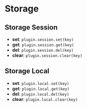 # **Storage**

## Storage **Session**

- **set**: `plugin.session.set(key)`
- **get**: `plugin.session.get(key)`
- **del**: `plugin.session.del(key)`
- **clear**: `plugin.session.clear(key)`

## Storage **Local**

- **set**: `plugin.local.set(key)`
- **get**: `plugin.local.get(key)`
- **del**: `plugin.local.del(key)`
- **clear**: `plugin.local.clear(key)`
